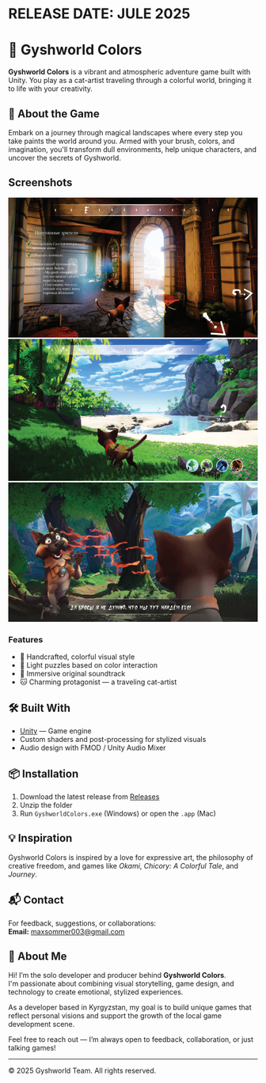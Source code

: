 # RELEASE DATE: JULE 2025

# 🎨 Gyshworld Colors

**Gyshworld Colors** is a vibrant and atmospheric adventure game built with Unity. You play as a cat-artist traveling through a colorful world, bringing it to life with your creativity.

## 🐾 About the Game

Embark on a journey through magical landscapes where every step you take paints the world around you. Armed with your brush, colors, and imagination, you'll transform dull environments, help unique characters, and uncover the secrets of Gyshworld.

## Screenshots
<img src="Images/screenshot1.png" alt="Gyshworld Logo" width="700"/>
<img src="Images/screenshot2.png" alt="Gyshworld Logo" width="700"/>
<img src="Images/screenshot3.png" alt="Gyshworld Logo" width="700"/>

### Features

- 🌈 Handcrafted, colorful visual style  
- 🧩 Light puzzles based on color interaction  
- 🎵 Immersive original soundtrack  
- 🐱 Charming protagonist — a traveling cat-artist  

## 🛠️ Built With

- [Unity](https://unity.com/) — Game engine  
- Custom shaders and post-processing for stylized visuals  
- Audio design with FMOD / Unity Audio Mixer

## 📦 Installation

1. Download the latest release from [Releases](https://github.com/your-repo/releases)
2. Unzip the folder
3. Run `GyshworldColors.exe` (Windows) or open the `.app` (Mac)

## 💡 Inspiration

Gyshworld Colors is inspired by a love for expressive art, the philosophy of creative freedom, and games like *Okami*, *Chicory: A Colorful Tale*, and *Journey*.

## 📬 Contact

For feedback, suggestions, or collaborations:  
**Email:** maxsommer003@gmail.com


## 👤 About Me

Hi! I’m the solo developer and producer behind **Gyshworld Colors**.  
I'm passionate about combining visual storytelling, game design, and technology to create emotional, stylized experiences.

As a developer based in Kyrgyzstan, my goal is to build unique games that reflect personal visions and support the growth of the local game development scene.

Feel free to reach out — I’m always open to feedback, collaboration, or just talking games!

---

© 2025 Gyshworld Team. All rights reserved.
